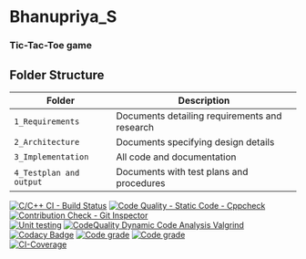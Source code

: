 # Bhanupriya_S
### **Tic-Tac-Toe game**  

## Folder Structure
Folder             | Description
-------------------| -----------------------------------------
`1_Requirements`   | Documents detailing requirements and research
`2_Architecture`         | Documents specifying design details
`3_Implementation` | All code and documentation
`4_Testplan and output`      | Documents with test plans and procedures

[![C/C++ CI - Build Status](https://github.com/Bhanu7259/Bhanupriya_S/actions/workflows/c-build.yml/badge.svg)](https://github.com/Bhanu7259/Bhanupriya_S/actions/workflows/c-build.yml)    [![Code Quality - Static Code - Cppcheck](https://github.com/Bhanu7259/Bhanupriya_S/actions/workflows/cppcheck.yml/badge.svg)](https://github.com/Bhanu7259/Bhanupriya_S/actions/workflows/cppcheck.yml)    [![Contribution Check - Git Inspector](https://github.com/Bhanu7259/Bhanupriya_S/actions/workflows/gitinspector.yml/badge.svg)](https://github.com/Bhanu7259/Bhanupriya_S/actions/workflows/gitinspector.yml)    
 [![Unit testing](https://github.com/Bhanu7259/Bhanupriya_S/actions/workflows/unit_test.yml/badge.svg)](https://github.com/Bhanu7259/Bhanupriya_S/actions/workflows/unit_test.yml)   [![CodeQuality Dynamic Code Analysis Valgrind](https://github.com/Bhanu7259/Bhanupriya_S/actions/workflows/CodeQuality_Dynamic.yml/badge.svg)](https://github.com/Bhanu7259/Bhanupriya_S/actions/workflows/CodeQuality_Dynamic.yml)      
 [![Codacy Badge](https://app.codacy.com/project/badge/Grade/985fd1d04c91429f812550769eddb871)](https://www.codacy.com/gh/Bhanu7259/Bhanupriya_S/dashboard?utm_source=github.com&amp;utm_medium=referral&amp;utm_content=Bhanu7259/Bhanupriya_S&amp;utm_campaign=Badge_Grade)    [![Code grade](https://www.code-inspector.com/project/25063/score/svg)](https://frontend.code-inspector.com/public/project/25063/Bhanupriya_S/dashboard)    [![Code grade](https://www.code-inspector.com/project/25063/status/svg)](https://frontend.code-inspector.com/public/project/25063/Bhanupriya_S/dashboard)    
[![CI-Coverage](https://github.com/Bhanu7259/Bhanupriya_S/actions/workflows/gcov.yml/badge.svg)](https://github.com/Bhanu7259/Bhanupriya_S/actions/workflows/gcov.yml)


